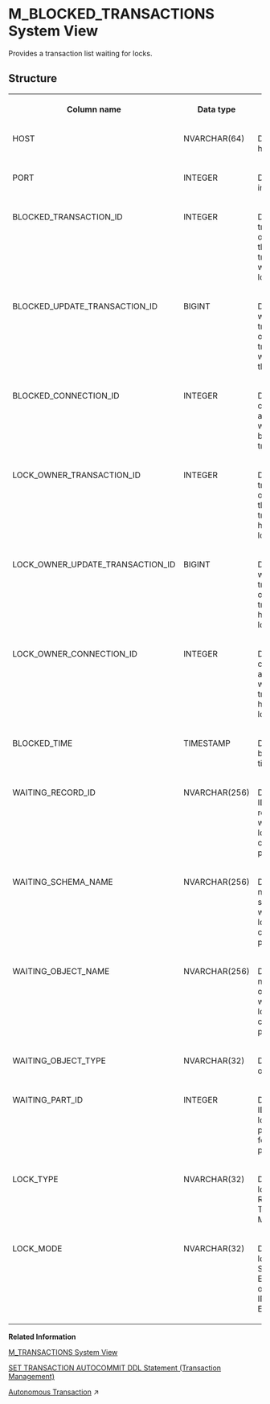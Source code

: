 <!-- loio20a8c51d75191014b6c0e177ae946724 -->

# M\_BLOCKED\_TRANSACTIONS System View

Provides a transaction list waiting for locks.



<a name="loio20a8c51d75191014b6c0e177ae946724___m__b_l_o_c_k_e_d__t_r_a_n_s_a_c_t_i_o_n_s_1struct_M_BLOCKED_TRANSACTIONS"/>

## Structure


<table>
<tr>
<th valign="top">

Column name



</th>
<th valign="top">

Data type



</th>
<th valign="top">

Description



</th>
</tr>
<tr>
<td valign="top">

HOST



</td>
<td valign="top">

NVARCHAR\(64\)



</td>
<td valign="top">

Displays the host name.



</td>
</tr>
<tr>
<td valign="top">

PORT



</td>
<td valign="top">

INTEGER



</td>
<td valign="top">

Displays the internal port.



</td>
</tr>
<tr>
<td valign="top">

BLOCKED\_TRANSACTION\_ID



</td>
<td valign="top">

INTEGER



</td>
<td valign="top">

Displays the transaction object ID of the transaction waiting for a lock.



</td>
</tr>
<tr>
<td valign="top">

BLOCKED\_UPDATE\_TRANSACTION\_ID



</td>
<td valign="top">

BIGINT



</td>
<td valign="top">

Displays the write transaction ID of the write transaction waiting for the lock.



</td>
</tr>
<tr>
<td valign="top">

BLOCKED\_CONNECTION\_ID



</td>
<td valign="top">

INTEGER



</td>
<td valign="top">

Displays the connection ID associated with the blocked write transaction.



</td>
</tr>
<tr>
<td valign="top">

LOCK\_OWNER\_TRANSACTION\_ID



</td>
<td valign="top">

INTEGER



</td>
<td valign="top">

Displays the transaction object ID of the transaction holding the lock.



</td>
</tr>
<tr>
<td valign="top">

LOCK\_OWNER\_UPDATE\_TRANSACTION\_ID



</td>
<td valign="top">

BIGINT



</td>
<td valign="top">

Displays the write transaction ID of the write transaction holding the lock.



</td>
</tr>
<tr>
<td valign="top">

LOCK\_OWNER\_CONNECTION\_ID



</td>
<td valign="top">

INTEGER



</td>
<td valign="top">

Displays the connection ID associated with the write transaction holding the lock.



</td>
</tr>
<tr>
<td valign="top">

BLOCKED\_TIME



</td>
<td valign="top">

TIMESTAMP



</td>
<td valign="top">

Displays the blocked timestamp.



</td>
</tr>
<tr>
<td valign="top">

WAITING\_RECORD\_ID



</td>
<td valign="top">

NVARCHAR\(256\)



</td>
<td valign="top">

Displays the ID of the record on which the lock is currently placed.



</td>
</tr>
<tr>
<td valign="top">

WAITING\_SCHEMA\_NAME



</td>
<td valign="top">

NVARCHAR\(256\)



</td>
<td valign="top">

Displays the name of the schema on which the lock is currently placed.



</td>
</tr>
<tr>
<td valign="top">

WAITING\_OBJECT\_NAME



</td>
<td valign="top">

NVARCHAR\(256\)



</td>
<td valign="top">

Displays the name of the object on which the lock is currently placed.



</td>
</tr>
<tr>
<td valign="top">

WAITING\_OBJECT\_TYPE



</td>
<td valign="top">

NVARCHAR\(32\)



</td>
<td valign="top">

Displays the object type.



</td>
</tr>
<tr>
<td valign="top">

WAITING\_PART\_ID



</td>
<td valign="top">

INTEGER



</td>
<td valign="top">

Displays the ID of the locked partition, or 0 for a non-partition lock.



</td>
</tr>
<tr>
<td valign="top">

LOCK\_TYPE



</td>
<td valign="top">

NVARCHAR\(32\)



</td>
<td valign="top">

Displays the lock type: RECORD, TABLE, or METADATA.



</td>
</tr>
<tr>
<td valign="top">

LOCK\_MODE



</td>
<td valign="top">

NVARCHAR\(32\)



</td>
<td valign="top">

Displays the lock mode: SHARED, EXCLUSIVE, or INTENTIONAL EXCLUSIVE.



</td>
</tr>
</table>

**Related Information**  


[M\_TRANSACTIONS System View](m-transactions-system-view-20c9610.md "Provides information about all transactions created by users or the database.")

[SET TRANSACTION AUTOCOMMIT DDL Statement \(Transaction Management\)](../../010-SQL-Reference/012-SQL-Statements/set-transaction-autocommit-ddl-statement-transaction-management-d538d11.md "Specifies the auto commit property for DDL statements specific to the session.")

[Autonomous Transaction](https://help.sap.com/viewer/d1cb63c8dd8e4c35a0f18aef632687f0/2023_2_QRC/en-US/4ad70daee8b64b90ab162565ed6f73ef.html "") :arrow_upper_right:

